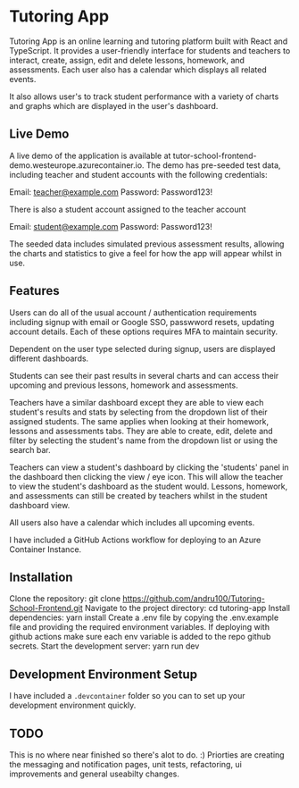 # Tutoring App

Tutoring App is an online learning and tutoring platform built with React and TypeScript. It provides a user-friendly interface for students and teachers to interact, create, assign, edit and delete lessons, homework, and assessments. Each user also has a calendar which displays all related events.

It also allows user's to track student performance with a variety of charts and graphs which are displayed in the user's dashboard.

## Live Demo

A live demo of the application is available at tutor-school-frontend-demo.westeurope.azurecontainer.io. The demo has pre-seeded test data, including teacher and student accounts with the following credentials:

Email: teacher@example.com
Password: Password123!

There is also a student account assigned to the teacher account

Email: student@example.com
Password: Password123!

The seeded data includes simulated previous assessment results, allowing the charts and statistics to give a feel for how the app will appear whilst in use.

## Features
Users can do all of the usual account / authentication requirements including signup with email or Google SSO, passwword resets, updating account details. Each of these options requires MFA to maintain security.

Dependent on the user type selected during signup, users are displayed different dashboards. 

Students can see their past results in several charts and can access their upcoming and previous lessons, homework and assessments.

Teachers have a similar dashboard except they are able to view each student's results and stats by selecting from the dropdown list of their assigned students. The same applies when looking at their homework, lessons and assessments tabs. They are able to create, edit, delete and filter by selecting the student's name from the dropdown list or using the search bar.

Teachers can view a student's dashboard by clicking the 'students' panel in the dashboard then clicking the view / eye icon. This will allow the teacher to view the student's dashboard as the student would. Lessons, homework, and assessments can still be created by teachers whilst in the student dashboard view.

All users also have a calendar which includes all upcoming events.

I have included a GitHub Actions workflow for deploying to an Azure Container Instance.

## Installation

Clone the repository: git clone https://github.com/andru100/Tutoring-School-Frontend.git
Navigate to the project directory: cd tutoring-app
Install dependencies: yarn install
Create a .env file by copying the .env.example file and providing the required environment variables. If deploying with github actions make sure each env variable is added to the repo github secrets.
Start the development server: yarn run dev

## Development Environment Setup
I have included a `.devcontainer` folder so you can to set up your development environment quickly. 

## TODO

This is no where near finished so there's alot to do. :)
Priorties are creating the messaging and notification pages, unit tests, refactoring, ui improvements and general useabilty changes.
